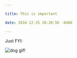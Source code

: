 ```yaml
---

title: This is important

date: 2016-12-25 20:20:56 -0400

---
```


Just FYI:

![dog gif!](https://media.giphy.com/media/d3Fym9OQ08o6agYE/giphy.gif)

<!--
Also, you should probably know about this:

![another dog gif!](https://media.giphy.com/media/9gn4lhW6wiQ6c/giphy.gif)

And last but not least:

![yet another](https://media.giphy.com/media/xNPB9OnYtIGzK/giphy.gif)

-->
